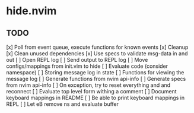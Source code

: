 # hide.nvim

## TODO

[x] Poll from event queue, execute functions for known events
[x] Cleanup
[x] Clean unused dependencies
[x] Use specs to validate msg-data in and out
[ ] Open REPL log
[ ] Send output to REPL log
[ ] Move configs/mappings from init.vim to hide
[ ] Evaluate code (consider namespace)
[ ] Storing message log in state
[ ] Functions for viewing the message log
[ ] Generate functions from nvim api-info
[ ] Generate specs from nvim api-info
[ ] On exception, try to reset everything and and reconnect
[ ] Evaluate top level form withing a comment
[ ] Document keyboard mappings in README
[ ] Be able to print keyboard mappings in REPL
[ ] Let <leader>eB remove ns and evaluate buffer

